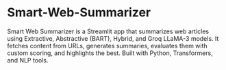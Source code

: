 # Smart-Web-Summarizer
 Smart Web Summarizer is a Streamlit app that summarizes web articles using Extractive, Abstractive (BART), Hybrid, and Groq LLaMA-3 models. It fetches content from URLs, generates summaries, evaluates them with custom scoring, and highlights the best. Built with Python, Transformers, and NLP tools.
